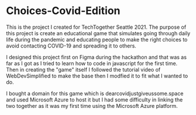# Choices-Covid-Edition

This is the project I created for TechTogether Seattle 2021. The purpose of this project is 
create an educational game that simulates going through daily life during the pandemic and educating people 
to make the right choices to avoid contacting COVID-19 and spreading it to others. 

I designed this project first on Figma during the hackathon and that was as far as I got as I tried to learn
how to code in javascript for the first time. Then in creating the "game" itself I followed the tutorial video
of WebDevSimplified to make the base then I modfied it to fit what I wanted to do. 

I bought a domain for this game which is dearcovidjustgiveussome.space and used Microsoft Azure to host it
but I had some difficulty in linking the two together as it was my first time using the Microsoft Azure platform. 
